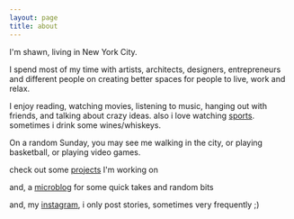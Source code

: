 ```yaml
---
layout: page
title: about
---
```

I'm shawn, living in New York City.

I spend most of my time with artists, architects, designers, entrepreneurs and different people on creating better spaces for people to live, work and relax.

I enjoy reading, watching movies, listening to music, hanging out with friends, and talking about crazy ideas. also i love watching [sports](https://www.shawnyzhou.com/sports). sometimes i drink some wines/whiskeys.

On a random Sunday, you may see me walking in the city, or playing basketball, or playing video games.

check out some [projects](https://shawnyzhou.com/projects) I'm working on

and, a [microblog](https://public.me/shawn) for some quick takes and random bits

and, my [instagram](https://instagram.com/shawnyzhou), i only post stories, sometimes very frequently ;)